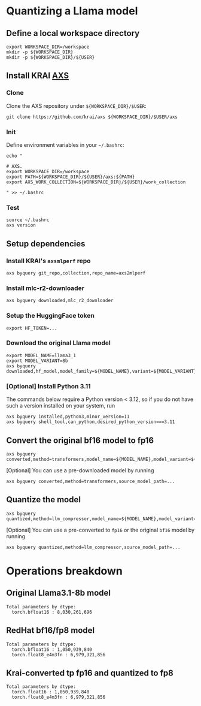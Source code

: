 # Quantizing a Llama model

## Define a local workspace directory
```
export WORKSPACE_DIR=/workspace
mkdir -p ${WORKSPACE_DIR}
mkdir -p ${WORKSPACE_DIR}/${USER}
```

## Install KRAI [AXS](https://github.com/krai/axs)
### Clone
Clone the AXS repository under `${WORKSPACE_DIR}/$USER`:
```
git clone https://github.com/krai/axs ${WORKSPACE_DIR}/$USER/axs
```
### Init
Define environment variables in your `~/.bashrc`:
```
echo "

# AXS.
export WORKSPACE_DIR=/workspace
export PATH=${WORKSPACE_DIR}/${USER}/axs:${PATH}
export AXS_WORK_COLLECTION=${WORKSPACE_DIR}/${USER}/work_collection

" >> ~/.bashrc
```
### Test
```
source ~/.bashrc
axs version
```
## Setup dependencies
### Install KRAI's `axsmlperf` repo
```
axs byquery git_repo,collection,repo_name=axs2mlperf
```
### Install mlc-r2-downloader
```
axs byquery downloaded,mlc_r2_downloader
```
### Setup the HuggingFace token
```
export HF_TOKEN=...
```
### Download the original Llama model
```
export MODEL_NAME=llama3_1
export MODEL_VARIANT=8b
axs byquery downloaded,hf_model,model_family=${MODEL_NAME},variant=${MODEL_VARIANT},hf_token=${HF_TOKEN}
```

### [Optional] Install Python 3.11
The commands below require a Python version < 3.12, so if you do not have such a version installed on your system, run
```
axs byquery installed,python3,minor_version=11
axs byquery shell_tool,can_python,desired_python_version===3.11
```

## Convert the original bf16 model to fp16
```
axs byquery converted,method=transformers,model_name=${MODEL_NAME},model_variant=${MODEL_VARIANT}
```
[Optional] You can use a pre-downloaded model by running
```
axs byquery converted,method=transformers,source_model_path=...
```

## Quantize the model
```
axs byquery quantized,method=llm_compressor,model_name=${MODEL_NAME},model_variant=${MODEL_VARIANT}
```
[Optional] You can use a pre-converted to `fp16` or the original `bf16` model by running
```
axs byquery quantized,method=llm_compressor,source_model_path=...
```

# Operations breakdown
## Original Llama3.1-8b model
```
Total parameters by dtype:
  torch.bfloat16 : 8,030,261,696
```
## RedHat bf16/fp8 model
```
Total parameters by dtype:
  torch.bfloat16 : 1,050,939,840
  torch.float8_e4m3fn : 6,979,321,856
```
## Krai-converted tp fp16 and quantized to fp8
```
Total parameters by dtype:
  torch.float16 : 1,050,939,840
  torch.float8_e4m3fn : 6,979,321,856
```